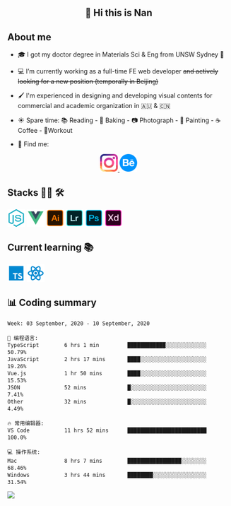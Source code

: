 <h2 align="center">👋 Hi this is Nan</h2>

## About me

- 🎓 I got my doctor degree in Materials Sci & Eng from UNSW Sydney :koala:

- :computer: I’m currently working as a full-time FE web developer ~~and actively looking for a new position (temporally in Beijing)~~

- :paintbrush: I'm experienced in designing and developing visual contents for commercial and academic organization in :australia: & :cn:

- :sunny: Spare time: :books: Reading - :bread: Baking - :camera: Photograph - :art: Painting - :coffee: Coffee - 💪Workout

- 💬 Find me:
<div align="center">
<a href="https://www.instagram.com/divetothesea/">

<img src="https://raw.githubusercontent.com/southchen/southchen/master/assets/instagram.svg" height="40em"  alt="divetothesea instagram"/>
</a>
<a href="https://www.behance.net/southchen">
<img src="https://raw.githubusercontent.com/southchen/southchen/master/assets/Behance.svg" height="40em"  alt="behance"/>
</a>
</div>

## Stacks 👨‍💻 🛠

<p align='left'>
<div style="display:inline-block">
<img src="https://raw.githubusercontent.com/southchen/southchen/master/assets/JavaScript.svg" height="40em"  alt="javascript"/>
<img src="https://raw.githubusercontent.com/southchen/southchen/master/assets/Vue.svg" height="40em"  alt="vue"/>
<img src="https://raw.githubusercontent.com/southchen/southchen/master/assets/Adobe Ai.svg" height="40em"  alt="adobe ai"/>
<img src="https://raw.githubusercontent.com/southchen/southchen/master/assets/Adobe Lr.svg" height="40em"  alt="adobe lr"/>
<img src="https://raw.githubusercontent.com/southchen/southchen/master/assets/Adobe Ps.svg" height="40em"  alt="adobe Ps"/>
<img src="https://raw.githubusercontent.com/southchen/southchen/master/assets/Adobe Xd.svg" height="40em"  alt="adobe Xd"/>
</div>
</p>

## Current learning 📚

<p align='left'>
<div style="display:inline-block">
<img src="https://raw.githubusercontent.com/southchen/southchen/master/assets/ts.svg" height="40em"  alt="typescript"/>
<img src="https://raw.githubusercontent.com/southchen/southchen/master/assets/react.svg" height="40em"  alt="react"/>

</div>
</p>

## 📊 Coding summary

<!--START_SECTION:waka-->

```text
Week: 03 September, 2020 - 10 September, 2020

💬 编程语言:
TypeScript        6 hrs 1 min         ████████████░░░░░░░░░░░░░   50.79%
JavaScript        2 hrs 17 mins       ████░░░░░░░░░░░░░░░░░░░░░   19.26%
Vue.js            1 hr 50 mins        ████░░░░░░░░░░░░░░░░░░░░░   15.53%
JSON              52 mins             █░░░░░░░░░░░░░░░░░░░░░░░░   7.41%
Other             32 mins             █░░░░░░░░░░░░░░░░░░░░░░░░   4.49%

🔥 常用编辑器:
VS Code           11 hrs 52 mins      █████████████████████████   100.0%

💻 操作系统:
Mac               8 hrs 7 mins        █████████████████░░░░░░░░   68.46%
Windows           3 hrs 44 mins       ████████░░░░░░░░░░░░░░░░░   31.54%

```

<!--END_SECTION:waka-->

<!-- ## Reading -->

![](https://visitor-badge.glitch.me/badge?page_id=southchen.southchen)
